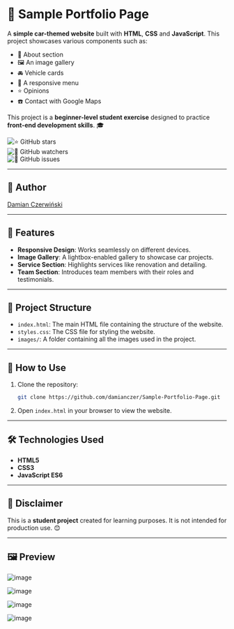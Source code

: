 # 🚗 Sample Portfolio Page

A **simple car-themed website** built with **HTML**, **CSS** and **JavaScript**. This project showcases various components such as:

- 📰 About section
- 🖼️ An image gallery
- 🚘 Vehicle cards
- 📱 A responsive menu
- ⭐ Opinions
- ☎️ Contact with Google Maps

This project is a **beginner-level student exercise** designed to practice **front-end development skills**. 🎓

![⭐ GitHub stars](https://img.shields.io/github/stars/damianczer/sample-portfolio-page?style=social)  
![👀 GitHub watchers](https://img.shields.io/github/watchers/damianczer/sample-portfolio-page?style=social)  
![🐞 GitHub issues](https://img.shields.io/github/issues/damianczer/sample-portfolio-page?style=flat-square)  

---

## 👤 **Author**  
[Damian Czerwiński](https://github.com/damianczer/)

---

## 🌟 Features

- **Responsive Design**: Works seamlessly on different devices.
- **Image Gallery**: A lightbox-enabled gallery to showcase car projects.
- **Service Section**: Highlights services like renovation and detailing.
- **Team Section**: Introduces team members with their roles and testimonials.

---

## 📂 Project Structure

- `index.html`: The main HTML file containing the structure of the website.
- `styles.css`: The CSS file for styling the website.
- `images/`: A folder containing all the images used in the project.

---

## 🚀 How to Use

1. Clone the repository:
   ```bash
   git clone https://github.com/damianczer/Sample-Portfolio-Page.git
   ```
2. Open `index.html` in your browser to view the website.

---

## 🛠️ Technologies Used

- **HTML5**
- **CSS3**
- **JavaScript ES6**

---

## 📢 Disclaimer

This is a **student project** created for learning purposes. It is not intended for production use. 😊

---

## 🖼️ Preview

![image](https://github.com/user-attachments/assets/d4edccc5-f5cf-4192-b06c-b11d641240c4)

![image](https://github.com/user-attachments/assets/58befe45-9f97-4eed-9be7-b865cad21bd2)

![image](https://github.com/user-attachments/assets/315c5c69-df61-4a67-9ea0-58cbf7ab9b72)

![image](https://github.com/user-attachments/assets/1794b646-18b0-4473-a2c6-e046ace31e51)





